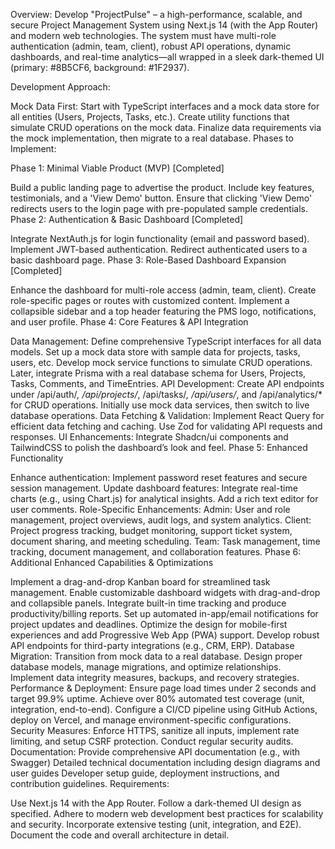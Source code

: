 Overview:
Develop "ProjectPulse" – a high-performance, scalable, and secure Project Management System using Next.js 14 (with the App Router) and modern web technologies. The system must have multi-role authentication (admin, team, client), robust API operations, dynamic dashboards, and real-time analytics—all wrapped in a sleek dark-themed UI (primary: #8B5CF6, background: #1F2937).

Development Approach:

Mock Data First:
Start with TypeScript interfaces and a mock data store for all entities (Users, Projects, Tasks, etc.).
Create utility functions that simulate CRUD operations on the mock data.
Finalize data requirements via the mock implementation, then migrate to a real database.
Phases to Implement:

Phase 1: Minimal Viable Product (MVP) [Completed]

Build a public landing page to advertise the product.
Include key features, testimonials, and a 'View Demo' button.
Ensure that clicking 'View Demo' redirects users to the login page with pre-populated sample credentials.
Phase 2: Authentication & Basic Dashboard [Completed]

Integrate NextAuth.js for login functionality (email and password based).
Implement JWT-based authentication.
Redirect authenticated users to a basic dashboard page.
Phase 3: Role-Based Dashboard Expansion [Completed]

Enhance the dashboard for multi-role access (admin, team, client).
Create role-specific pages or routes with customized content.
Implement a collapsible sidebar and a top header featuring the PMS logo, notifications, and user profile.
Phase 4: Core Features & API Integration

Data Management:
Define comprehensive TypeScript interfaces for all data models.
Set up a mock data store with sample data for projects, tasks, users, etc.
Develop mock service functions to simulate CRUD operations.
Later, integrate Prisma with a real database schema for Users, Projects, Tasks, Comments, and TimeEntries.
API Development:
Create API endpoints under /api/auth/*, /api/projects/*, /api/tasks/*, /api/users/*, and /api/analytics/* for CRUD operations.
Initially use mock data services, then switch to live database operations.
Data Fetching & Validation:
Implement React Query for efficient data fetching and caching.
Use Zod for validating API requests and responses.
UI Enhancements:
Integrate Shadcn/ui components and TailwindCSS to polish the dashboard’s look and feel.
Phase 5: Enhanced Functionality

Enhance authentication: Implement password reset features and secure session management.
Update dashboard features:
Integrate real-time charts (e.g., using Chart.js) for analytical insights.
Add a rich text editor for user comments.
Role-Specific Enhancements:
Admin: User and role management, project overviews, audit logs, and system analytics.
Client: Project progress tracking, budget monitoring, support ticket system, document sharing, and meeting scheduling.
Team: Task management, time tracking, document management, and collaboration features.
Phase 6: Additional Enhanced Capabilities & Optimizations

Implement a drag-and-drop Kanban board for streamlined task management.
Enable customizable dashboard widgets with drag-and-drop and collapsible panels.
Integrate built-in time tracking and produce productivity/billing reports.
Set up automated in-app/email notifications for project updates and deadlines.
Optimize the design for mobile-first experiences and add Progressive Web App (PWA) support.
Develop robust API endpoints for third-party integrations (e.g., CRM, ERP).
Database Migration:
Transition from mock data to a real database.
Design proper database models, manage migrations, and optimize relationships.
Implement data integrity measures, backups, and recovery strategies.
Performance & Deployment:
Ensure page load times under 2 seconds and target 99.9% uptime.
Achieve over 80% automated test coverage (unit, integration, end-to-end).
Configure a CI/CD pipeline using GitHub Actions, deploy on Vercel, and manage environment-specific configurations.
Security Measures:
Enforce HTTPS, sanitize all inputs, implement rate limiting, and setup CSRF protection.
Conduct regular security audits.
Documentation:
Provide comprehensive API documentation (e.g., with Swagger)
Detailed technical documentation including design diagrams and user guides
Developer setup guide, deployment instructions, and contribution guidelines.
Requirements:

Use Next.js 14 with the App Router.
Follow a dark-themed UI design as specified.
Adhere to modern web development best practices for scalability and security.
Incorporate extensive testing (unit, integration, and E2E).
Document the code and overall architecture in detail.